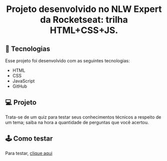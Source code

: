 
<h1 align="center">
Projeto desenvolvido no NLW Expert da Rocketseat: trilha HTML+CSS+JS.
</h1>


## 🚀 Tecnologias

Esse projeto foi desenvolvido com as seguintes tecnologias:

- HTML
- CSS
- JavaScript
- GitHub


## 💻 Projeto

Trata-se de um quiz para testar seus conhecimentos técnicos a respeito de um tema; saiba na hora a quantidade de perguntas que você acertou.


## 🕹 Como testar

Para testar, [clique aqui](https://douglaslourencoo.github.io/nlw.expert.douglas/)
